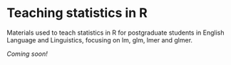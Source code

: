 # Teaching statistics in R

Materials used to teach statistics in R for postgraduate students in English Language and Linguistics, focusing on lm, glm, lmer and glmer.

<i>Coming soon!</i>
